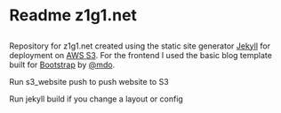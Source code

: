 # Readme z1g1.net

## 

Repository for z1g1.net created using the static site generator [Jekyll](http://jekyllrb.com/) for deployment on [AWS S3](AWS.amazon.com/s3).  For the frontend I used the basic blog template built for <a href="http://getbootstrap.com">Bootstrap</a> by <a href="https://twitter.com/mdo">@mdo</a>.

Run s3_website push to push website to S3

Run jekyll build if you change a layout or config
